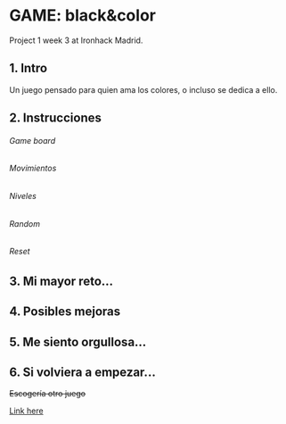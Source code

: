 # GAME: black&color
Project 1 week 3 at Ironhack Madrid.

## 1. Intro
Un juego pensado para quien ama los colores, o incluso se dedica a ello.

## 2. Instrucciones
###### Game board

###### Movimientos

###### Niveles

###### Random

###### Reset

## 3. Mi mayor reto...


## 4. Posibles mejoras


## 5. Me siento orgullosa...


## 6. Si volviera a empezar...
~~Escogería otro juego~~

[Link here](https://pauromeropau.github.io/black-colors/)

